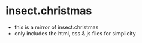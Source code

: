 # insect.christmas

- this is a mirror of insect.christmas
- only includes the html, css & js files for simplicity
